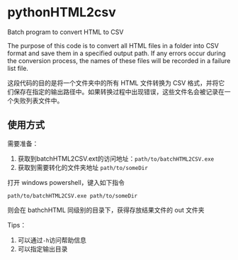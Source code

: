 <!--
 * @Author: Mr.Car
 * @Date: 2023-11-30 16:56:07
-->
# pythonHTML2csv

Batch program to convert HTML to CSV

The purpose of this code is to convert all HTML files in a folder into CSV format and save them in a specified output path. If any errors occur during the conversion process, the names of these files will be recorded in a failure list file.

这段代码的目的是将一个文件夹中的所有 HTML 文件转换为 CSV 格式，并将它们保存在指定的输出路径中。如果转换过程中出现错误，这些文件名会被记录在一个失败列表文件中。


## 使用方式

需要准备：
1. 获取到batchHTML2CSV.ext的访问地址：`path/to/batchHTML2CSV.exe`
2. 获取到需要转化的文件夹地址 `path/to/someDir`

打开 windows powershell，键入如下指令

```
path/to/batchHTML2CSV.exe path/to/someDir
```

则会在 bathchHTML 同级别的目录下，获得存放结果文件的 out 文件夹

Tips：
1. 可以通过`-h`访问帮助信息
2. 可以指定输出目录